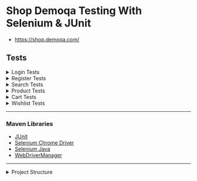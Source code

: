 # Shop Demoqa Testing With Selenium & JUnit

- https://shop.demoqa.com/

## Tests

<details>
  <summary>Login Tests</summary>

```
- Verify Successful Login With A Valid Username And Password.
- Verify Login Failure With An Empty Username.
- Verify Login Failure With An Empty Password.
- Verify Login Failure With A Valid Username And An Invalid Password.
- Verify Login Failure With An Invalid Username And An Valid Password.
- Verify Login Failure With An Invalid Username And An Invalid Password.
```
</details>

<details>
  <summary>Register Tests</summary>

```
- Verify Successful Registration With Valid Information.
- Verify Registration Failure With Empty Username.
- Verify Registration Failure With Empty Email.
- Verify Registration Failure With Empty Password.
- Verify Registration Failure With Weak Password.
- Verify Registration Failure With Duplicated Email.
---------------------------------------------------------------------
- Should Be Able To Create An Account With Duplicated Username 
- Should Not Be Able To Create An Account With Unsported Characters
```
</details>

<details>
  <summary>Search Tests</summary>

```
- Verify Successful Search For A Valid Product.
- Verify Search Failure With Empty Value. [BUG]
- Verify Successful Search With Exact Product Name.
```
</details>


<details>
  <summary>Product Tests</summary>

```
- Verify Correct Display of Product Name on Product Page
- Add Product to Cart Successfully
- Verify Unable to Add Product to Cart Without Variants
- Verify Increasing Product Count
- Verify Decreasing Product Count
- Verify Adding Product to Favorites
- Verify Display of Related Products Section on Product Page
- Verify Presence of Additional Information Section on Product Page
- Should Clear All Variants With Clear Button
```
</details>

<details>
  <summary>Cart Tests</summary>

```
- Verify Current Page is Cart Page
- Clear Cart - Verify Empty Message
- Update Cart - Verify Success Message
- Continue Shopping - Verify Redirect
- Apply Invalid Coupon - Verify No Discount
- Proceed to Checkout - Verify Redirect
- Successfully Remove Product from Cart
```
</details>

<details>
  <summary>Wishlist Tests</summary>

```
- Should Be on Wishlist Page
- Successfully Clear All Products on Wishlist
- Successfully Add Product To Cart Page [BUG]
```
</details>

---

### Maven Libraries
- [JUnit](https://mvnrepository.com/artifact/org.junit.jupiter/junit-jupiter-api)
- [Selenium Chrome Driver](https://mvnrepository.com/artifact/org.seleniumhq.selenium/selenium-chrome-driver)
- [Selenium Java](https://mvnrepository.com/artifact/org.seleniumhq.selenium/selenium-java)
- [WebDriverManager](https://bonigarcia.dev/webdrivermanager/)

---

<details>
  <summary>Project Structure</summary>

```
├── pom.xml
├── README.md
└── src
    ├── main
    │   └── java
    │       └── com
    │           └── shop
    │               └── demoqa
    │                   └── pages
    │                       ├── BasePage.java
    │                       ├── CartPage.java
    │                       ├── HomePage.java
    │                       ├── LoginPage.java
    │                       ├── ProductPage.java
    │                       ├── RegisterPage.java
    │                       ├── SearchPage.java
    │                       └── WishlistPage.java
    └── test
        └── java
            └── com
                └── shop
                    └── demoqa
                        ├── testdata
                        │   ├── LoginTestData.java
                        │   ├── ProductTestData.java
                        │   └── RegisterTestData.java
                        └── tests
                            ├── BaseTest.java
                            ├── CartTest.java
                            ├── LoginTest.java
                            ├── ProductTest.java
                            ├── RegisterTest.java
                            ├── SearchTest.java
                            └── WishlistTest.java
```
</details>


